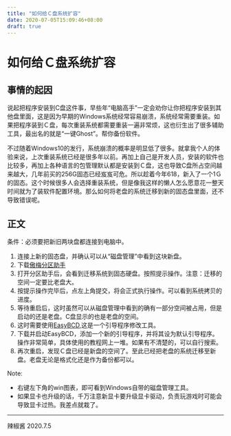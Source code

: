 ```yaml
---
title: "如何给Ｃ盘系统扩容"
date: 2020-07-05T15:09:46+08:00
draft: true
---
```

# 如何给Ｃ盘系统扩容

## 事情的起因
说起把程序安装到C盘这件事，早些年“电脑高手”一定会劝你让你把程序安装到其他盘里面，这是因为早期的Windows系统经常容易崩溃，系统经常需要重装。如果把程序装到Ｃ盘，每次重装系统都需要重装一遍非常烦，这也衍生出了很多辅助工具，最出名的就是“一键Ghost”。帮你备份软件。

不过随着Windows10的发行，系统崩溃的概率是明显低了很多。就拿我个人的体验来说，上次重装系统已经是很多年以前。再加上自己是开发人员，安装的软件也比较多，再加上各种语言的包管理默认都是安装到Ｃ盘，这也导致C盘所占空间越来越大，几年前买的256G固态已经岌岌可危。所以趁着今年618，新入了一个1Ｇ的固态。这个时候很多人会选择重装系统，但是像我这样的懒人怎么愿意花一整天时间就为了装软件配置环境。那么如何将老盘的系统迁移到新的固态盘里面，还不导致错误呢。

## 正文
条件：必须要把新旧两块盘都连接到电脑中。
1. 连接上新的固态盘，并确认可以从“磁盘管理”中看到这块新盘。
2. 下载[傲梅分区助手](https://www.disktool.cn/support.html)
3. 打开分区助手后，会看到迁移系统到固态硬盘。按照提示操作。注意：迁移的空间一定要比老盘大。
4. 按提示操作完毕后，点左上角提交，将会正式执行操作。可以看到系统拷贝的进度。
5. 等待重启后，这时虽然可以从磁盘管理中看到的确有一部分空间被占用，但是启动的还是老盘。C盘显示的也是老盘的空间。
6. 这时需要使用[EasyBCD](https://easybcd.en.softonic.com/download),这是一个引导程序修改工具。
7. 下载并启动EasyBCD，添加一个新的引导程序，并将其设为默认引导程序。操作非常简单，具体使用的教程网上一堆。如果有不清楚的，可以自行搜索。
8. 再次重启，发现Ｃ盘已经是新盘的空间了。至此已经把老盘的系统迁移至新盘。老盘无论是格式化还是作为备份都可以。

Note:
+ 右键左下角的win图表，即可看到Windows自带的磁盘管理工具。
+ 如果显卡也升级的话，千万注意新显卡要升级显卡驱动，负责玩游戏时可能会导致显卡过热。我差点就栽了。

---
辣椒酱  2020.7.5
